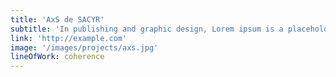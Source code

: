 ```yaml
---
title: 'AxS de SACYR'
subtitle: 'In publishing and graphic design, Lorem ipsum is a placeholder text'
link: 'http://example.com'
image: '/images/projects/axs.jpg'
lineOfWork: coherence
---
```

